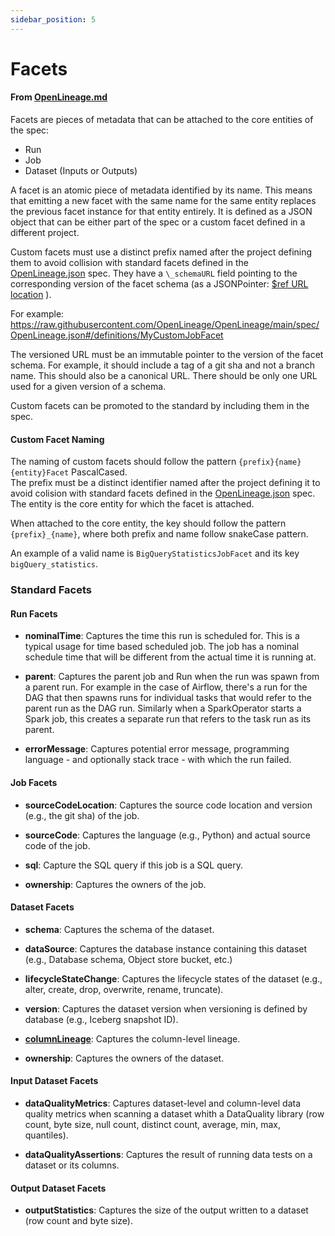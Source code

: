 ```yaml
---
sidebar_position: 5
---
```


# Facets

#### From [OpenLineage.md](https://github.com/OpenLineage/OpenLineage/blob/main/spec/OpenLineage.md)

Facets are pieces of metadata that can be attached to the core entities of the spec:
- Run
- Job
- Dataset (Inputs or Outputs)

A facet is an atomic piece of metadata identified by its name. This means that emitting a new facet with the same name for the same entity replaces the previous facet instance for that entity entirely. It is defined as a JSON object that can be either part of the spec or a custom facet defined in a different project.

Custom facets must use a distinct prefix named after the project defining them to avoid collision with standard facets defined in the [OpenLineage.json](OpenLineage.json) spec.
They have a `\_schemaURL` field pointing to the corresponding version of the facet schema (as a JSONPointer: [$ref URL location](https://swagger.io/docs/specification/using-ref/) ).

For example: https://raw.githubusercontent.com/OpenLineage/OpenLineage/main/spec/OpenLineage.json#/definitions/MyCustomJobFacet

The versioned URL must be an immutable pointer to the version of the facet schema. For example, it should include a tag of a git sha and not a branch name. This should also be a canonical URL. There should be only one URL used for a given version of a schema.

Custom facets can be promoted to the standard by including them in the spec.

#### Custom Facet Naming

The naming of custom facets should follow the pattern `{prefix}{name}{entity}Facet` PascalCased.  
The prefix must be a distinct identifier named after the project defining it to avoid colision with standard facets defined in the [OpenLineage.json](OpenLineage.json) spec.
The entity is the core entity for which the facet is attached.

When attached to the core entity, the key should follow the pattern `{prefix}_{name}`, where both prefix and name follow snakeCase pattern. 

An example of a valid name is `BigQueryStatisticsJobFacet` and its key `bigQuery_statistics`.

### Standard Facets

#### Run Facets

- **nominalTime**: Captures the time this run is scheduled for. This is a typical usage for time based scheduled job. The job has a nominal schedule time that will be different from the actual time it is running at.

- **parent**: Captures the parent job and Run when the run was spawn from a parent run. For example in the case of Airflow, there's a run for the DAG that then spawns runs for individual tasks that would refer to the parent run as the DAG run. Similarly when a SparkOperator starts a Spark job, this creates a separate run that refers to the task run as its parent.

- **errorMessage**: Captures potential error message, programming language - and optionally stack trace - with which the run failed. 

#### Job Facets

- **sourceCodeLocation**: Captures the source code location and version (e.g., the git sha) of the job.

- **sourceCode**: Captures the language (e.g., Python) and actual source code of the job.

- **sql**: Capture the SQL query if this job is a SQL query.

- **ownership**: Captures the owners of the job.

#### Dataset Facets

- **schema**: Captures the schema of the dataset.

- **dataSource**: Captures the database instance containing this dataset (e.g., Database schema, Object store bucket, etc.)

- **lifecycleStateChange**: Captures the lifecycle states of the dataset (e.g., alter, create, drop, overwrite, rename, truncate).

- **version**: Captures the dataset version when versioning is defined by database (e.g., Iceberg snapshot ID).

- [**columnLineage**](facets/ColumnLineageDatasetFacet.md): Captures the column-level lineage.

- **ownership**: Captures the owners of the dataset.

#### Input Dataset Facets

- **dataQualityMetrics**: Captures dataset-level and column-level data quality metrics when scanning a dataset whith a DataQuality library (row count, byte size, null count, distinct count, average, min, max, quantiles).

- **dataQualityAssertions**: Captures the result of running data tests on a dataset or its columns.

#### Output Dataset Facets
- **outputStatistics**: Captures the size of the output written to a dataset (row count and byte size).

